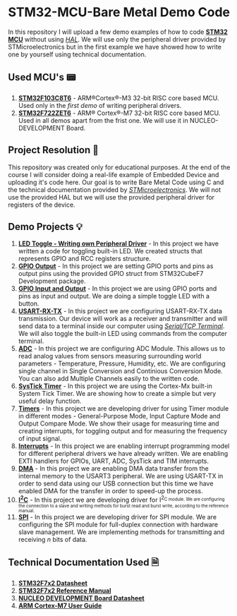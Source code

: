 # STM32-MCU-Bare Metal Demo Code
In this repository I will upload a few demo examples of how to code [**STM32 MCU**](https://www.st.com/en/microcontrollers-microprocessors/stm32-32-bit-arm-cortex-mcus.html) without using [*HAL*](https://en.wikipedia.org/wiki/Hardware_abstraction). We will use only the peripheral driver provided by STMicroelectronics but in the first example we have showed how to write one by yourself using technical documentation.

## Used MCU's 📟
1. [**STM32F103C8T6**](https://www.st.com/content/st_com/en/products/microcontrollers-microprocessors/stm32-32-bit-arm-cortex-mcus/stm32-mainstream-mcus/stm32f1-series/stm32f103/stm32f103c8.html) - ARM®Cortex®-M3 32-bit RISC core based MCU. Used only in the *first demo* of writing peripheral drivers. 
2. [**STM32F722ZET6**](https://www.st.com/en/microcontrollers-microprocessors/stm32f722ze.html) - ARM® Cortex®-M7 32-bit RISC core based MCU. Used in all demos apart from the frist one. We will use it in NUCLEO-DEVELOPMENT Board.

## Project Resolution 🚀
This repository was created only for educational purposes. At the end of the course I will consider doing a real-life example of Embedded Device and uploading it's code here. Our goal is to write Bare Metal Code using C and the technical documentation provided by [*STMicroelectronics*](https://www.st.com/content/st_com/en.html). We will not use the provided HAL but we will use the provided peripheral driver for registers of the device.

## Demo Projects 💡
1. [**LED Toggle - Writing own Peripheral Driver**](https://github.com/KrIsKa7a/STM32-MCU-BareMetalDemoCode/tree/main/01_led_toggle_reg_struct) - In this project we have written a code for toggling built-in LED. We created structs that represents GPIO and RCC registers structure.
2. [**GPIO Output**](https://github.com/KrIsKa7a/STM32-MCU-BareMetalDemoCode/tree/main/02_gpio_output) - In this project we are setting GPIO ports and pins as output pins using the provided GPIO struct from STM32CubeF7 Development package.
3. [**GPIO Input and Output**](https://github.com/KrIsKa7a/STM32-MCU-BareMetalDemoCode/tree/main/03_gpio_toggle_led_with_button) - In this project we are using GPIO ports and pins as input and output. We are doing a simple toggle LED with a button.
4. [**USART-RX-TX**](https://github.com/KrIsKa7a/STM32-MCU-BareMetalDemoCode/tree/main/04_usart_rx_tx) - In this project we are configuring USART-RX-TX data transmission. Our device will work as a receiver and transmitter and will send data to a terminal inside our computer using [*Serial/TCP Terminal*](https://sourceforge.net/projects/realterm/). We will also toggle the built-in LED using commands from the computer terminal.
5. [**ADC**](https://github.com/KrIsKa7a/STM32-MCU-BareMetalDemoCode/tree/main/05_adc_single_and_continious_conversion) - In this project we are configuring ADC Module. This allows us to read analog values from sensors measuring surrounding world parameters - Temperature, Pressure, Humidity, etc. We are configuring single channel in Single Conversion and Continious Conversion Mode. You can also add Multiple Channels easily to the written code.
6. [**SysTick Timer**](https://github.com/KrIsKa7a/STM32-MCU-BareMetalDemoCode/tree/main/06_systick_delay) - In this project we are using the Cortex-Mx built-in System Tick Timer. We are showing how to create a simple but very useful delay function.
7. [**Timers**](https://github.com/KrIsKa7a/STM32-MCU-BareMetalDemoCode/tree/main/07_timers) - In this project we are developing driver for using Timer module in different modes - General-Purpose Mode, Input Capture Mode and Output Compare Mode. We show their usage for measuring time and creating interrupts, for toggling output and for measuring the frequency of input signal.
8. [**Interrupts**](https://github.com/KrIsKa7a/STM32-MCU-BareMetalDemoCode/tree/main/08_interrupts) - In this project we are enabling interrupt programming model for different peripheral drivers we have already written. We are enabling EXTI handlers for GPIOs, UART, ADC, SysTick and TIM interrupts. 
9. [**DMA**](https://github.com/KrIsKa7a/STM32-MCU-BareMetalDemoCode/tree/main/09_dma) - In this project we are enabling DMA data transfer from the internal memory to the USART3 peripheral. We are using USART-TX in order to send data using our USB connection but this time we have enabled DMA for the transfer in order to speed-up the process.
10. [**I<sup>2</sup>C**](https://github.com/KrIsKa7a/STM32-MCU-BareMetalDemoCode/tree/main/10_i2c) - In this project we are developing driver for I<sup>2<sub>C module. We are configuring the connection to a slave and writing methods for burst read and burst write, according to the reference manual. 
11. [**SPI**](https://github.com/KrIsKa7a/STM32-MCU-BareMetalDemoCode/tree/main/11_spi) - In this project we are developing driver for SPI module. We are configuring the SPI module for full-duplex connection with hardware slave management. We are implementing methods for transmitting and receiving *n* bits of data.

## Technical Documentation Used 🗎
1. [**STM32F7x2 Datasheet**](https://www.st.com/resource/en/datasheet/stm32f722ze.pdf)
2. [**STM32F7x2 Reference Manual**](https://www.st.com/resource/en/reference_manual/rm0431-stm32f72xxx-and-stm32f73xxx-advanced-armbased-32bit-mcus-stmicroelectronics.pdf)
3. [**NUCLEO DEVELOPMENT Board Datasheet**](https://www.st.com/resource/en/data_brief/nucleo-f722ze.pdf)
4. [**ARM Cortex-M7 User Guide**](https://www.google.com/url?sa=t&rct=j&q=&esrc=s&source=web&cd=&ved=2ahUKEwinvJj-iZL9AhVQXfEDHRtXB1sQFnoECBcQAQ&url=https%3A%2F%2Fdocumentation-service.arm.com%2Fstatic%2F61efd6602dd99944d051417b%3Ftoken%3D&usg=AOvVaw1YBkWATMHYU38uiW5bUc0A)

